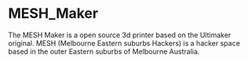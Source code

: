 # MESH_Maker
The MESH Maker is a open source 3d printer based on the Ultimaker original.  MESH (Melbourne Eastern suburbs Hackers) is a hacker space based in the outer Eastern suburbs of Melbourne Australia.  
